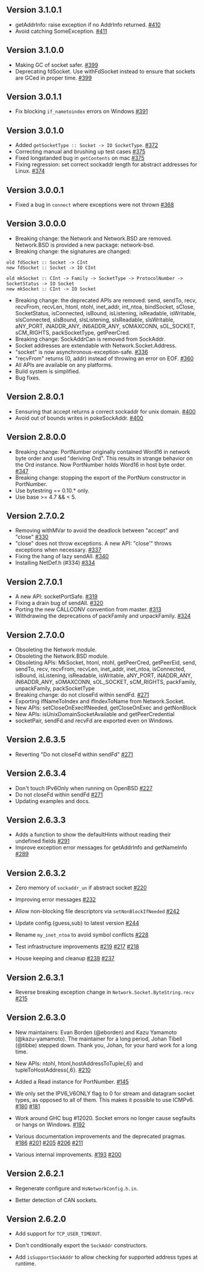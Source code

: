 ## Version 3.1.0.1

* getAddrInfo: raise exception if no AddrInfo returned.
  [#410](https://github.com/haskell/network/pull/410)
* Avoid catching SomeException.
  [#411](https://github.com/haskell/network/pull/411)

## Version 3.1.0.0

* Making GC of socket safer.
  [#399](https://github.com/haskell/network/pull/399)
* Deprecating fdSocket. Use withFdSocket instead to ensure
  that sockets are GCed in proper time.
  [#399](https://github.com/haskell/network/pull/399)

## Version 3.0.1.1

* Fix blocking `if_nametoindex` errors on Windows
  [#391](https://github.com/haskell/network/pull/391)

## Version 3.0.1.0

* Added `getSocketType :: Socket -> IO SocketType`.
  [#372](https://github.com/haskell/network/pull/372)
* Correcting manual and brushing up test cases
  [#375](https://github.com/haskell/network/pull/375)
* Fixed longstanded bug in `getContents` on mac
  [#375](https://github.com/haskell/network/pull/375)
* Fixing regression: set correct sockaddr length for abstract addresses
  for Linux.
  [#374](https://github.com/haskell/network/pull/374)

## Version 3.0.0.1

* Fixed a bug in `connect` where exceptions were not thrown
  [#368](https://github.com/haskell/network/pull/368)

## Version 3.0.0.0

* Breaking change: the Network and Network.BSD are removed.
  Network.BSD is provided a new package: network-bsd.
* Breaking change: the signatures are changed:
```
old fdSocket :: Socket -> CInt
new fdSocket :: Socket -> IO CInt

old mkSocket :: CInt -> Family -> SocketType -> ProtocolNumber -> SocketStatus -> IO Socket
new mkSocket :: CInt -> IO Socket
```
* Breaking change: the deprecated APIs are removed: send, sendTo, recv, recvFrom, recvLen, htonl, ntohl, inet_addr, int_ntoa, bindSocket, sClose, SocketStatus, isConnected, isBound, isListening, isReadable, isWritable, sIsConnected, sIsBound, sIsListening, sIsReadable, sIsWritable, aNY_PORT, iNADDR_ANY, iN6ADDR_ANY, sOMAXCONN, sOL_SOCKET, sCM_RIGHTS, packSocketType, getPeerCred.
* Breaking change: SockAddrCan is removed from SockAddr.
* Socket addresses are extendable with Network.Socket.Address.
* "socket" is now asynchronous-exception-safe.
  [#336](https://github.com/haskell/network/pull/336)
* "recvFrom" returns (0, addr) instead of throwing an error on EOF.
  [#360](https://github.com/haskell/network/pull/360)
* All APIs are available on any platforms.
* Build system is simplified.
* Bug fixes.

## Version 2.8.0.1

* Eensuring that accept returns a correct sockaddr for unix domain.
  [#400](https://github.com/haskell/network/pull/400)
* Avoid out of bounds writes in pokeSockAddr.
  [#400](https://github.com/haskell/network/pull/400)

## Version 2.8.0.0

* Breaking change: PortNumber originally contained Word16 in network
  byte order and used "deriving Ord". This results in strange behavior
  on the Ord instance. Now PortNumber holds Word16 in host byte order.
  [#347](https://github.com/haskell/network/pull/347)
* Breaking change: stopping the export of the PortNum constructor in
  PortNumber.
* Use bytestring == 0.10.* only.
* Use base >= 4.7 && < 5.

## Version 2.7.0.2

* Removing withMVar to avoid the deadlock between "accept" and "close"
   [#330](https://github.com/haskell/network/pull/330)
* "close" does not throw exceptions. A new API: "close'" throws
   exceptions when necessary.
   [#337](https://github.com/haskell/network/pull/337)
* Fixing the hang of lazy sendAll.
   [#340](https://github.com/haskell/network/pull/340)
* Installing NetDef.h (#334)
   [#334](https://github.com/haskell/network/pull/334)

## Version 2.7.0.1

 * A new API: socketPortSafe.
   [#319](https://github.com/haskell/network/pull/319)
 * Fixing a drain bug of sendAll.
   [#320](https://github.com/haskell/network/pull/320)
 * Porting the new CALLCONV convention from master.
   [#313](https://github.com/haskell/network/pull/313)
 * Withdrawing the deprecations of packFamily and unpackFamily.
   [#324](https://github.com/haskell/network/pull/324)

## Version 2.7.0.0

 * Obsoleting the Network module.
 * Obsoleting the Network.BSD module.
 * Obsoleting APIs: MkSocket, htonl, ntohl,
              getPeerCred, getPeerEid,
              send, sendTo, recv, recvFrom, recvLen,
              inet_addr, inet_ntoa,
              isConnected, isBound, isListening, isReadable, isWritable,
              aNY_PORT, iNADDR_ANY, iN6ADDR_ANY, sOMAXCONN,
              sOL_SOCKET, sCM_RIGHTS,
              packFamily, unpackFamily, packSocketType
 * Breaking change: do not closeFd within sendFd.
   [#271](https://github.com/haskell/network/pull/271)
 * Exporting ifNameToIndex and ifIndexToName from Network.Socket.
 * New APIs: setCloseOnExecIfNeeded, getCloseOnExec and getNonBlock
 * New APIs: isUnixDomainSocketAvailable and getPeerCredential
 * socketPair, sendFd and recvFd are exported even on Windows.

## Version 2.6.3.5

 * Reverting "Do not closeFd within sendFd"
   [#271](https://github.com/haskell/network/pull/271)

## Version 2.6.3.4

 * Don't touch IPv6Only when running on OpenBSD
   [#227](https://github.com/haskell/network/pull/227)
 * Do not closeFd within sendFd
   [#271](https://github.com/haskell/network/pull/271)
 * Updating examples and docs.

## Version 2.6.3.3

 * Adds a function to show the defaultHints without reading their undefined fields
   [#291](https://github.com/haskell/network/pull/292)
 * Improve exception error messages for getAddrInfo and getNameInfo
   [#289](https://github.com/haskell/network/pull/289)

## Version 2.6.3.2

 * Zero memory of `sockaddr_un` if abstract socket
   [#220](https://github.com/haskell/network/pull/220)

 * Improving error messages
   [#232](https://github.com/haskell/network/pull/232)

 * Allow non-blocking file descriptors via `setNonBlockIfNeeded`
   [#242](https://github.com/haskell/network/pull/242)

 * Update config.{guess,sub} to latest version
   [#244](https://github.com/haskell/network/pull/244)

 * Rename `my_inet_ntoa` to avoid symbol conflicts
   [#228](https://github.com/haskell/network/pull/228)

 * Test infrastructure improvements
   [#219](https://github.com/haskell/network/pull/219)
   [#217](https://github.com/haskell/network/pull/217)
   [#218](https://github.com/haskell/network/pull/218)

 * House keeping and cleanup
   [#238](https://github.com/haskell/network/pull/238)
   [#237](https://github.com/haskell/network/pull/237)

## Version 2.6.3.1

 * Reverse breaking exception change in `Network.Socket.ByteString.recv`
   [#215](https://github.com/haskell/network/issues/215)

## Version 2.6.3.0

 * New maintainers: Evan Borden (@eborden) and Kazu Yamamoto (@kazu-yamamoto).
   The maintainer for a long period, Johan Tibell (@tibbe) stepped down.
   Thank you, Johan, for your hard work for a long time.

 * New APIs: ntohl, htonl,hostAddressToTuple{,6} and tupleToHostAddress{,6}.
   [#210](https://github.com/haskell/network/pull/210)

 * Added a Read instance for PortNumber. [#145](https://github.com/haskell/network/pull/145)

 * We only set the IPV6_V6ONLY flag to 0 for stream and datagram socket types,
   as opposed to all of them. This makes it possible to use ICMPv6.
   [#180](https://github.com/haskell/network/pull/180)
   [#181](https://github.com/haskell/network/pull/181)

 * Work around GHC bug #12020. Socket errors no longer cause segfaults or
   hangs on Windows. [#192](https://github.com/haskell/network/pull/192)

 * Various documentation improvements and the deprecated pragmas.
   [#186](https://github.com/haskell/network/pull/186)
   [#201](https://github.com/haskell/network/issues/201)
   [#205](https://github.com/haskell/network/pull/205)
   [#206](https://github.com/haskell/network/pull/206)
   [#211](https://github.com/haskell/network/issues/211)

 * Various internal improvements.
   [#193](https://github.com/haskell/network/pull/193)
   [#200](https://github.com/haskell/network/pull/200)

## Version 2.6.2.1

 * Regenerate configure and `HsNetworkConfig.h.in`.

 * Better detection of CAN sockets.

## Version 2.6.2.0

 * Add support for `TCP_USER_TIMEOUT`.

 * Don't conditionally export the `SockAddr` constructors.

 * Add `isSupportSockAddr` to allow checking for supported address types
   at runtime.
